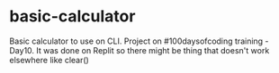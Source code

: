 # basic-calculator
Basic calculator to use on CLI. Project on #100daysofcoding training - Day10.
It was done on Replit so there might be thing that doesn't work elsewhere like clear()
